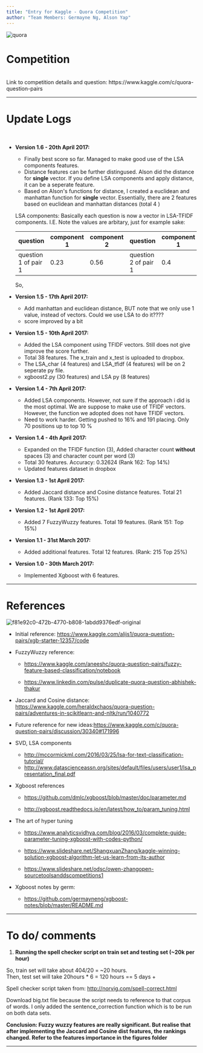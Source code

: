 ```yaml
---
title: "Entry for Kaggle - Quora Competition"
author: "Team Members: Germayne Ng, Alson Yap"
---
```


![quora](https://cloud.githubusercontent.com/assets/22788747/24694479/a7783804-1a14-11e7-8589-40641ffdeb93.png)


# Competition 
<br>
Link to competition details and question: https://www.kaggle.com/c/quora-question-pairs

---

# Update Logs
<br>

* **Version 1.6 - 20th April 2017:**

  + Finally best score so far. Managed to make good use of the LSA components features. 
  + Distance features can be further distingused. Alson did the distance for **single** vector. If you define LSA components and apply      distance, it can be a seperate feature. 
  + Based on Alson's functions for distance, I created a euclidean and manhattan function for **single** vector. Essentially, there are     2 features based on euclidean and manhattan distances (total 4 )  
  
  
  LSA components: 
  Basically each question is now a vector in LSA-TFIDF components. I.E. Note the values are arbitary, just for example sake:  
  
  question | component 1  | component 2 | question | component 1 | component 2
  --- | --- | --- | --- | --- | ---
  question 1 of pair 1 | 0.23 | 0.56 | question 2 of pair 1 | 0.4 | 0.7 
  
  So, 

* **Version 1.5 - 17th April 2017:**

  + Add manhattan and euclidean distance, BUT note that we only use 1 value, instead of vectors. Could we use LSA to do it????
  + score improved by a bit 

    
* **Version 1.5 - 10th April 2017:**

  + Added the LSA component using TFIDF vectors. Still does not give improve the score further.   
  + Total 38 features. The x_train and x_test is uploaded to dropbox. 
  + The LSA_char (4 features) and LSA_tfidf (4 features) will be on 2 seperate py file. 
  + xgboost2.py (30 features) and LSA py (8 features) 


* **Version 1.4 - 7th April 2017:**

  + Added LSA components. However, not sure if the approach i did is the most optimal. We are suppose to make use of TFIDF vectors. However, the function we adopted does not have TFIDF vectors. 
  + Need to work harder. Getting pushed to 16% and 191 placing. Only 70 positions up to top 10 % 
  
* **Version 1.4 - 4th April 2017:**

  + Expanded on the TFIDF function (3), Added character count **without** spaces (3) and character count per word (3) 
  + Total 30 features. Accuracy: 0.32624 (Rank 162: Top 14%)
  + Updated features dataset in dropbox

* **Version 1.3 - 1st April 2017:**

  + Added Jaccard distance and Cosine distance features. Total 21 features. (Rank 133: Top 15%)

* **Version 1.2 - 1st April 2017:**

  + Added 7 FuzzyWuzzy features. Total 19 features. (Rank 151: Top 15%) 

* **Version 1.1 - 31st March 2017:**

  + Added additional features. Total 12 features. (Rank: 215 Top 25%)

* **Version 1.0 - 30th March 2017:**

  + Implemented Xgboost with 6 features.  

---

# References 

![f81e92c0-472b-4770-b808-1abdd9376edf-original](https://cloud.githubusercontent.com/assets/22788747/24948646/85467898-1f9d-11e7-8d68-cdc03a9e9a9e.png)


* Initial reference: https://www.kaggle.com/alijs1/quora-question-pairs/xgb-starter-12357/code

* FuzzyWuzzy reference: 

    + https://www.kaggle.com/aneeshc/quora-question-pairs/fuzzy-feature-based-classification/notebook

    + https://www.linkedin.com/pulse/duplicate-quora-question-abhishek-thakur

* Jaccard and Cosine distance: https://www.kaggle.com/heraldxchaos/quora-question-pairs/adventures-in-scikitlearn-and-nltk/run/1040772
    
* Future reference for new ideas:https://www.kaggle.com/c/quora-question-pairs/discussion/30340#171996

* SVD, LSA components 
    + http://mccormickml.com/2016/03/25/lsa-for-text-classification-tutorial/
    + http://www.datascienceassn.org/sites/default/files/users/user1/lsa_presentation_final.pdf

* Xgboost references
    + https://github.com/dmlc/xgboost/blob/master/doc/parameter.md
    
    + http://xgboost.readthedocs.io/en/latest/how_to/param_tuning.html
    
* The art of hyper tuning 
    + https://www.analyticsvidhya.com/blog/2016/03/complete-guide-parameter-tuning-xgboost-with-codes-python/
    
    + https://www.slideshare.net/ShangxuanZhang/kaggle-winning-solution-xgboost-algorithm-let-us-learn-from-its-author
    
    + https://www.slideshare.net/odsc/owen-zhangopen-sourcetoolsanddscompetitions1
    
* Xgboost notes by germ: 
    + https://github.com/germayneng/xgboost-notes/blob/master/README.md
---

# To do/ comments

1. **Running the spell checker script on train set and testing set (~20k per hour)**

So, train set will take about 404/20 = ~20 hours.  
Then, test set will take 20hours * 6 = 120 hours == 5 days +

Spell checker script taken from: http://norvig.com/spell-correct.html

Download big.txt file because the script needs to reference to that corpus of words.
I only added the sentence_correction function which is to be run on both data sets.


**Conclusion: Fuzzy wuzzy features are really significant. But realise that after implementing the Jaccard and Cosine dist features, the rankings changed. Refer to the features importance in the figures folder**

---
